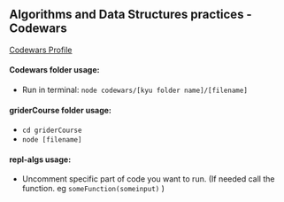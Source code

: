 ## Algorithms and Data Structures practices - Codewars

[Codewars Profile](https://www.codewars.com/users/Archaeologist03)


#### Codewars folder usage:
- Run in terminal: `node codewars/[kyu folder name]/[filename]`

#### griderCourse folder usage:
- `cd griderCourse` 
- `node [filename]`

#### repl-algs usage:
- Uncomment specific part of code you want to run. (If needed call the function. eg `someFunction(someinput)` )


